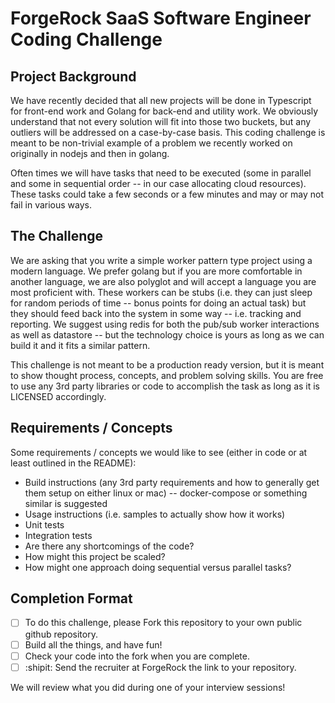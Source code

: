 # ForgeRock SaaS Software Engineer Coding Challenge

## Project Background

We have recently decided that all new projects will be done in Typescript for front-end work and Golang for back-end and utility work.  We obviously understand that not every solution will fit into those two buckets, but any outliers will be addressed on a case-by-case basis.  This coding challenge is meant to be non-trivial example of a problem we recently worked on originally in nodejs and then in golang.

Often times we will have tasks that need to be executed (some in parallel and some in sequential order -- in our case allocating cloud resources).  These tasks could take a few seconds or a few minutes and may or may not fail in various ways.

## The Challenge

We are asking that you write a simple worker pattern type project using a modern language. We prefer golang but if you are more comfortable in another language, we are also polyglot and will accept a language you are most proficient with.  These workers can be stubs (i.e. they can just sleep for random periods of time -- bonus points for doing an actual task) but they should feed back into the system in some way -- i.e. tracking and reporting.  We suggest using redis for both the pub/sub worker interactions as well as datastore -- but the technology choice is yours as long as we can build it and it fits a similar pattern.

This challenge is not meant to be a production ready version, but it is meant to show thought process, concepts, and problem solving skills.  You are free to use any 3rd party libraries or code to accomplish the task as long as it is LICENSED accordingly.

## Requirements / Concepts

Some requirements / concepts we would like to see (either in code or at least outlined in the README):

- Build instructions (any 3rd party requirements and how to generally get them setup on either linux or mac) -- docker-compose or something similar is suggested
- Usage instructions (i.e. samples to actually show how it works)
- Unit tests
- Integration tests
- Are there any shortcomings of the code?
- How might this project be scaled?
- How might one approach doing sequential versus parallel tasks?

## Completion Format

- [ ] To do this challenge, please Fork this repository to your own public github repository.
- [ ] Build all the things, and have fun!
- [ ] Check your code into the fork when you are complete.
- [ ] :shipit:  Send the recruiter at ForgeRock the link to your repository.

We will review what you did during one of your interview sessions!

